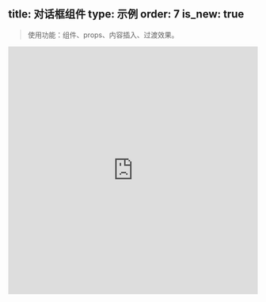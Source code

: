 title: 对话框组件
type: 示例
order: 7
is_new: true
---

> 使用功能：组件、props、内容插入、过渡效果。

<iframe width="100%" height="500" src="http://jsfiddle.net/yyx990803/bfzpwxo4/embedded/result,html,js,css" allowfullscreen="allowfullscreen" frameborder="0"></iframe>
